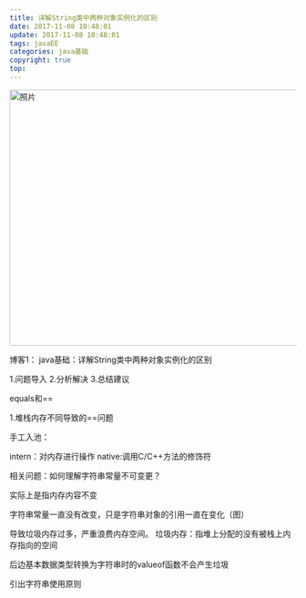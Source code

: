 ```yaml
---
title: 详解String类中两种对象实例化的区别
date: 2017-11-08 10:48:01
update: 2017-11-08 10:48:01
tags: javaEE
categories: java基础
copyright: true
top:
---
```



<img src="http://ou7wdump3.bkt.clouddn.com/pexels-photo-356043.jpeg" width = "750" height = "450" alt="照片"  >

<!-- more -->

博客1：
java基础：详解String类中两种对象实例化的区别

1.问题导入
2.分析解决
3.总结建议

equals和==

1.堆栈内存不同导致的==问题


手工入池：

intern：对内存进行操作
native:调用C/C++方法的修饰符



相关问题：如何理解字符串常量不可变更？

实际上是指内存内容不变


字符串常量一直没有改变，只是字符串对象的引用一直在变化（图）

导致垃圾内存过多，严重浪费内存空间。
垃圾内存：指堆上分配的没有被栈上内存指向的空间

后边基本数据类型转换为字符串时的valueof函数不会产生垃圾

引出字符串使用原则